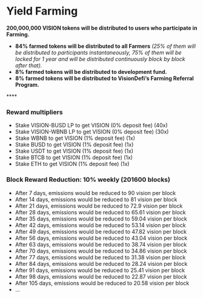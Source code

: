 # Yield Farming

**200,000,000 VISION tokens will be distributed to users who participate in Farming.**

* **84% farmed tokens will be distributed to all Farmers** _\(25% of them will be distributed to participants instantaneously, 75% of them will be locked for 1 year and will be distributed continuously block by block after that\)._
* **8% farmed tokens will be distributed to development fund.**
* **8% farmed tokens will be distributed to VisionDefi‘s Farming Referral Program.**

\*\*\*\*

### **Reward multipliers**

* Stake VISION-BUSD LP to get VISION \(0% deposit fee\) \(40x\)
* Stake VISION-WBNB LP to get VISION \(0% deposit fee\) \(30x\)
* Stake WBNB to get VISION \(1% deposit fee\) \(1x\)
* Stake BUSD to get VISION \(1% deposit fee\) \(1x\)
* Stake USDT to get VISION \(1% deposit fee\) \(1x\)
* Stake BTCB to get VISION \(1% deposit fee\) \(1x\)
* Stake ETH to get VISION \(1% deposit fee\) \(1x\)

### Block Reward Reduction: 10% weekly \(201600 blocks\)

* After 7 days, emissions would be reduced to 90 vision per block
* After 14 days, emissions would be reduced to 81 vision per block
* After 21 days, emissions would be reduced to 72.9 vision per block
* After 28 days, emissions would be reduced to 65.61 vision per block
* After 35 days, emissions would be reduced to 59.04 vision per block
* After 42 days, emissions would be reduced to 53.14 vision per block
* After 49 days, emissions would be reduced to 47.82 vision per block
* After 56 days, emissions would be reduced to 43.04 vision per block
* After 63 days, emissions would be reduced to 38.74 vision per block
* After 70 days, emissions would be reduced to 34.86 vision per block
* After 77 days, emissions would be reduced to 31.38 vision per block
* After 84 days, emissions would be reduced to 28.24 vision per block
* After 91 days, emissions would be reduced to 25.41 vision per block
* After 98 days, emissions would be reduced to 22.87 vision per block
* After 105 days, emissions would be reduced to 20.58 vision per block
* ...

